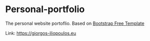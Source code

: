 # Personal-portfolio

The personal website portoflio. Based on [Bootstrap Free Template](https://bootstrapmade.com/free-html-bootstrap-template-my-resume/)

Link: https://giorgos-iliopoulos.eu

